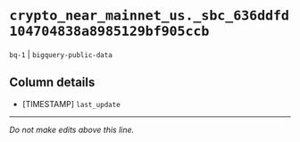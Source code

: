 # `crypto_near_mainnet_us._sbc_636ddfd104704838a8985129bf905ccb`
`bq-1` | `bigquery-public-data`

## Column details
* [TIMESTAMP] `last_update`

-------------------------------------------------------------------------------
*Do not make edits above this line.*
